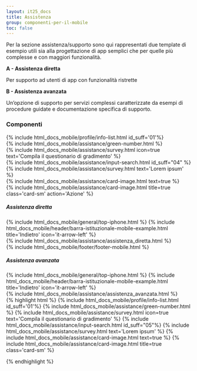 ```yaml
---
layout: it25_docs
title: Assistenza
group: componenti-per-il-mobile
toc: false
---
```


Per la sezione assistenza/supporto sono qui rappresentati due template di esempio utili sia alla progettazione di app semplici che per quelle più complesse e con maggiori funzionalità.

**A - Assistenza diretta**

Per supporto ad utenti di app con funzionalità ristrette

**B - Assistenza avanzata**

Un’opzione di supporto per servizi complessi caratterizzate da esempi di procedure guidate e documentazione specifica di supporto.

<div class="bd-example-mobile">
  <h3>Componenti</h3>
    <div class="row my-5">
      <div class="col">
    <div class="py-2">
     {% include html_docs_mobile/profile/info-list.html id_suff='01'%}
    </div> 
    <div class="py-2">
      {% include html_docs_mobile/assistance/green-number.html %}
    </div> 
     <div class="py-2">
      {% include html_docs_mobile/assistance/survey.html icon=true text='Compila il questionario di gradimento' %}
    </div> 
    </div>
    <div class="col">
       <div class="py-2">
        {% include html_docs_mobile/assistance/input-search.html id_suff="04" %}
       </div>
      <div class="py-2">
        {% include html_docs_mobile/assistance/survey.html text='Lorem ipsum' %}
      </div> 
        <div class="py-2">
        {% include html_docs_mobile/assistance/card-image.html text=true %}
       </div>
        <div class="py-2 example-card-sm">
        {% include html_docs_mobile/assistance/card-image.html title=true class='card-sm' action='Azione'  %}
       </div>
    </div>
</div>
</div>

<div class="row my-5">
  <div class="col">
    <h5 class="fw-bold">Assistenza diretta</h5>
    <div class="device-auto  mt-4 ">
     {% include html_docs_mobile/general/top-iphone.html %}
    {% include html_docs_mobile/header/barra-istituzionale-mobile-example.html   title='Indietro' icon='it-arrow-left'  %}
    <div class="pt-3 pt-3 pb-3">
    {% include html_docs_mobile/assistance/assistenza_diretta.html  %}
    </div>
    {% include html_docs_mobile/footer/footer-mobile.html  %}
    </div>
  </div>
  <div class="col">
    <h5 class="fw-bold">Assistenza avanzata</h5>
    <div class="device-auto mt-4 ">
    {% include html_docs_mobile/general/top-iphone.html %}
    {% include html_docs_mobile/header/barra-istituzionale-mobile-example.html   title='Indietro' icon='it-arrow-left'  %}
    <div class="pt-3 pb-4 px-2">
    {% include html_docs_mobile/assistance/assistenza_avanzata.html  %}
    </div>
    </div>
  </div>
</div>
{% highlight html %}
{% include html_docs_mobile/profile/info-list.html id_suff='01'%}
{% include html_docs_mobile/assistance/green-number.html %}
{% include html_docs_mobile/assistance/survey.html icon=true text='Compila il questionario di gradimento' %}
{% include html_docs_mobile/assistance/input-search.html id_suff="05"%}
{% include html_docs_mobile/assistance/survey.html text='Lorem ipsum' %}
{% include html_docs_mobile/assistance/card-image.html text=true %}
{% include html_docs_mobile/assistance/card-image.html title=true class='card-sm' %}

{% endhighlight %}
